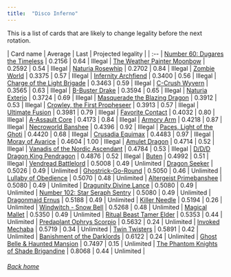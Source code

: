 ```yaml
---
title:  "Disco Inferno"
---
```


This is a list of cards that are likely to change legality before the next rotation.

| Card name | Average | Last | Projected legality |
| :-- |
[Number 60: Dugares the Timeless](https://db.ygoprodeck.com/card/?search=Number%2060:%20Dugares%20the%20Timeless) | 0.2156 | 0.64 | Illegal |
[The Weather Painter Moonbow](https://db.ygoprodeck.com/card/?search=The%20Weather%20Painter%20Moonbow) | 0.2592 | 0.54 | Illegal |
[Naturia Rosewhip](https://db.ygoprodeck.com/card/?search=Naturia%20Rosewhip) | 0.2702 | 0.84 | Illegal |
[Zombie World](https://db.ygoprodeck.com/card/?search=Zombie%20World) | 0.3375 | 0.57 | Illegal |
[Infernity Archfiend](https://db.ygoprodeck.com/card/?search=Infernity%20Archfiend) | 0.3400 | 0.56 | Illegal |
[Charge of the Light Brigade](https://db.ygoprodeck.com/card/?search=Charge%20of%20the%20Light%20Brigade) | 0.3463 | 0.59 | Illegal |
[C-Crush Wyvern](https://db.ygoprodeck.com/card/?search=C-Crush%20Wyvern) | 0.3565 | 0.63 | Illegal |
[B-Buster Drake](https://db.ygoprodeck.com/card/?search=B-Buster%20Drake) | 0.3594 | 0.65 | Illegal |
[Naturia Exterio](https://db.ygoprodeck.com/card/?search=Naturia%20Exterio) | 0.3724 | 0.69 | Illegal |
[Masquerade the Blazing Dragon](https://db.ygoprodeck.com/card/?search=Masquerade%20the%20Blazing%20Dragon) | 0.3912 | 0.53 | Illegal |
[Crowley, the First Propheseer](https://db.ygoprodeck.com/card/?search=Crowley,%20the%20First%20Propheseer) | 0.3913 | 0.57 | Illegal |
[Ultimate Fusion](https://db.ygoprodeck.com/card/?search=Ultimate%20Fusion) | 0.3981 | 0.79 | Illegal |
[Favorite Contact](https://db.ygoprodeck.com/card/?search=Favorite%20Contact) | 0.4032 | 0.80 | Illegal |
[A-Assault Core](https://db.ygoprodeck.com/card/?search=A-Assault%20Core) | 0.4173 | 0.84 | Illegal |
[Armory Arm](https://db.ygoprodeck.com/card/?search=Armory%20Arm) | 0.4218 | 0.87 | Illegal |
[Necroworld Banshee](https://db.ygoprodeck.com/card/?search=Necroworld%20Banshee) | 0.4396 | 0.92 | Illegal |
[Paces, Light of the Ghoti](https://db.ygoprodeck.com/card/?search=Paces,%20Light%20of%20the%20Ghoti) | 0.4420 | 0.68 | Illegal |
[Crusadia Equimax](https://db.ygoprodeck.com/card/?search=Crusadia%20Equimax) | 0.4483 | 0.97 | Illegal |
[Moray of Avarice](https://db.ygoprodeck.com/card/?search=Moray%20of%20Avarice) | 0.4604 | 1.00 | Illegal |
[Amulet Dragon](https://db.ygoprodeck.com/card/?search=Amulet%20Dragon) | 0.4714 | 0.52 | Illegal |
[Vanadis of the Nordic Ascendant](https://db.ygoprodeck.com/card/?search=Vanadis%20of%20the%20Nordic%20Ascendant) | 0.4784 | 0.53 | Illegal |
[D/D/D Dragon King Pendragon](https://db.ygoprodeck.com/card/?search=D/D/D%20Dragon%20King%20Pendragon) | 0.4876 | 0.52 | Illegal |
[Buten](https://db.ygoprodeck.com/card/?search=Buten) | 0.4992 | 0.51 | Illegal |
[Vendread Battlelord](https://db.ygoprodeck.com/card/?search=Vendread%20Battlelord) | 0.5008 | 0.49 | Unlimited |
[Dragon Seeker](https://db.ygoprodeck.com/card/?search=Dragon%20Seeker) | 0.5026 | 0.49 | Unlimited |
[Ghostrick-Go-Round](https://db.ygoprodeck.com/card/?search=Ghostrick-Go-Round) | 0.5050 | 0.46 | Unlimited |
[Lullaby of Obedience](https://db.ygoprodeck.com/card/?search=Lullaby%20of%20Obedience) | 0.5070 | 0.48 | Unlimited |
[Altergeist Primebanshee](https://db.ygoprodeck.com/card/?search=Altergeist%20Primebanshee) | 0.5080 | 0.49 | Unlimited |
[Dragunity Divine Lance](https://db.ygoprodeck.com/card/?search=Dragunity%20Divine%20Lance) | 0.5080 | 0.49 | Unlimited |
[Number 102: Star Seraph Sentry](https://db.ygoprodeck.com/card/?search=Number%20102:%20Star%20Seraph%20Sentry) | 0.5080 | 0.49 | Unlimited |
[Dragonmaid Ernus](https://db.ygoprodeck.com/card/?search=Dragonmaid%20Ernus) | 0.5188 | 0.49 | Unlimited |
[Killer Needle](https://db.ygoprodeck.com/card/?search=Killer%20Needle) | 0.5194 | 0.26 | Unlimited |
[Windwitch - Snow Bell](https://db.ygoprodeck.com/card/?search=Windwitch%20-%20Snow%20Bell) | 0.5268 | 0.48 | Unlimited |
[Magical Mallet](https://db.ygoprodeck.com/card/?search=Magical%20Mallet) | 0.5350 | 0.49 | Unlimited |
[Ritual Beast Tamer Elder](https://db.ygoprodeck.com/card/?search=Ritual%20Beast%20Tamer%20Elder) | 0.5353 | 0.44 | Unlimited |
[Predaplant Ophrys Scorpio](https://db.ygoprodeck.com/card/?search=Predaplant%20Ophrys%20Scorpio) | 0.5632 | 0.24 | Unlimited |
[Invoked Mechaba](https://db.ygoprodeck.com/card/?search=Invoked%20Mechaba) | 0.5719 | 0.34 | Unlimited |
[Twin Twisters](https://db.ygoprodeck.com/card/?search=Twin%20Twisters) | 0.5891 | 0.42 | Unlimited |
[Banishment of the Darklords](https://db.ygoprodeck.com/card/?search=Banishment%20of%20the%20Darklords) | 0.6122 | 0.24 | Unlimited |
[Ghost Belle & Haunted Mansion](https://db.ygoprodeck.com/card/?search=Ghost%20Belle%20%26%20Haunted%20Mansion) | 0.7497 | 0.15 | Unlimited |
[The Phantom Knights of Shade Brigandine](https://db.ygoprodeck.com/card/?search=The%20Phantom%20Knights%20of%20Shade%20Brigandine) | 0.8068 | 0.44 | Unlimited |

###### [Back home](index)